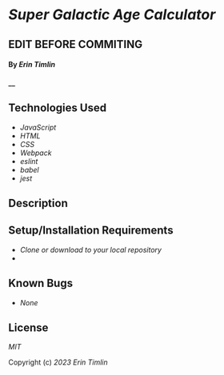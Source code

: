 # _Super Galactic Age Calculator_

## EDIT BEFORE COMMITING

#### By _Erin Timlin_

#### __

## Technologies Used

- _JavaScript_
- _HTML_
- _CSS_
- _Webpack_
- _eslint_
- _babel_
- _jest_


## Description



## Setup/Installation Requirements

- _Clone or download to your local repository_
-


## Known Bugs

- _None_

## License

_MIT_

Copyright (c) _2023_ _Erin Timlin_